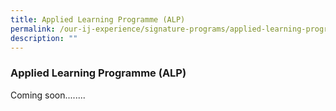 ```yaml
---
title: Applied Learning Programme (ALP)
permalink: /our-ij-experience/signature-programs/applied-learning-programme-alp/
description: ""
---
```

### Applied Learning Programme (ALP)

Coming soon........